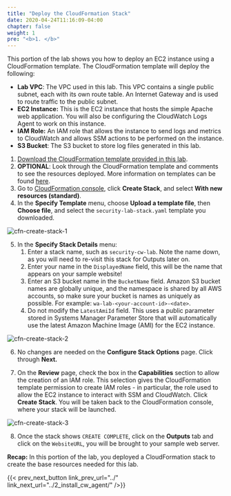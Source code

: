 ```yaml
---
title: "Deploy the CloudFormation Stack"
date: 2020-04-24T11:16:09-04:00
chapter: false
weight: 1
pre: "<b>1. </b>"
---
```


This portion of the lab shows you how to deploy an EC2 instance using a CloudFormation template. The CloudFormation template will deploy the following:

* **Lab VPC**: The VPC used in this lab. This VPC contains a single public subnet, each with its own route table. An Internet Gateway and is used to route traffic to the public subnet.
* **EC2 Instance:** This is the EC2 instance that hosts the simple Apache web application. You will also be configuring the CloudWatch Logs Agent to work on this instance.
* **IAM Role:** An IAM role that allows the instance to send logs and metrics to CloudWatch and allows SSM actions to be performed on the instance.
* **S3 Bucket**: The S3 bucket to store log files generated in this lab.

1. [Download the CloudFormation template provided in this lab](/Security/200_Remote_Configuration_Installation_and_Viewing_CloudWatch_Logs/code/security-lab-stack.yaml).
2. **OPTIONAL**: Look through the CloudFormation template and comments to see the resources deployed. More information on templates can be found [here](https://docs.aws.amazon.com/AWSCloudFormation/latest/UserGuide/cfn-whatis-concepts.html#w2ab1b5c15b7).
3. Go to [CloudFormation console](https://console.aws.amazon.com/cloudformation/), click **Create Stack**, and select **With new resources (standard)**.
4. In the **Specify Template** menu, choose **Upload a template file**, then **Choose file**, and select the `security-lab-stack.yaml` template you downloaded.

![cfn-create-stack-1](/Security/200_Remote_Configuration_Installation_and_Viewing_CloudWatch_Logs/Images/cfn-create-stack-1.png)

5. In the **Specify Stack Details** menu:
   1. Enter a stack name, such as `security-cw-lab`. Note the name down, as you will need to re-visit this stack for Outputs later on.
   2. Enter your name in the `DisplayedName` field, this will be the name that appears on your sample website!
   3. Enter an S3 bucket name in the `BucketName` field. Amazon S3 bucket names are globally unique, and the namespace is shared by all AWS accounts, so make sure your bucket is names as uniquely as possible. For example: `wa-lab-<your-account-id>-<date>`.
   4. Do not modify the `LatestAmiId` field. This uses a public parameter stored in Systems Manager Parameter Store that will automatically use the latest Amazon Machine Image (AMI) for the EC2 instance.

![cfn-create-stack-2](/Security/200_Remote_Configuration_Installation_and_Viewing_CloudWatch_Logs/Images/cfn-create-stack-2.png)

6. No changes are needed on the **Configure Stack Options** page. Click through **Next.**

7. On the **Review** page, check the box in the **Capabilities** section to allow the creation of an IAM role. This selection gives the CloudFormation template permission to create IAM roles - in particular, the role used to allow the EC2 instance to interact with SSM and CloudWatch. Click **Create Stack**. You will be taken back to the CloudFormation console, where your stack will be launched.

![cfn-create-stack-3](/Security/200_Remote_Configuration_Installation_and_Viewing_CloudWatch_Logs/Images/cfn-create-stack-3.png)

8. Once the stack shows `CREATE COMPLETE`, click on the **Outputs** tab and click on the `WebsiteURL`, you will be brought to your sample web server.

**Recap:** In this portion of the lab, you deployed a CloudFormation stack to create the base resources needed for this lab.

{{< prev_next_button link_prev_url="../" link_next_url="../2_install_cw_agent/" />}}
